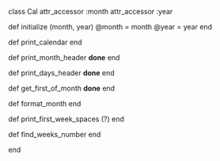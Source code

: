 class Cal
  attr_accessor :month
  attr_accessor :year

  def initialize (month, year)
    @month = month
    @year = year
  end

  def print_calendar 
  end

  def print_month_header **done**
  end

  def print_days_header **done**
  end

  def get_first_of_month **done**
  end
  
  def format_month
  end
  
  def print_first_week_spaces (?)
  end

  def find_weeks_number
  end

end
